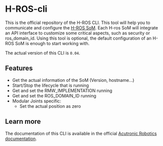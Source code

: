 # H-ROS-cli

This is the official repository of the H-ROS CLI. This tool will help you to communicate and configure the 
[H-ROS SoM](https://acutronicrobotics.com/technology/som/). Each H-ros SoM will integrate an API interface to customize
some critical aspects, such as security or ros_domain_id. Using this tool is optional, the default configuration of an
H-ROS SoM is enough to start working with.

The actual version of this CLI is `0.04`.

## Features
- Get the actual information of the SoM (Version, hostname...)
- Start/Stop the lifecycle that is running
- Get and set the RMW_IMPLEMENTATION running
- Get and set the ROS_DOMAIN_ID running
- Modular Joints specific:
    - Set the actual position as zero
    
## Learn more

The documentation of this CLI is available in the official [Acutronic Robotics documentation](https://acutronicrobotics.com/docs/technology/h-ros/api).